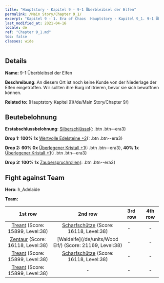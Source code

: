 ```yaml
---
title: "Hauptstory - Kapitel 9 - 9-1 Überbleibsel der Elfen"
permalink: /Main Story/Chapter 9_1/
excerpt: "Kapitel 9 - 1. Era of Chaos  Hauptstory - Kapitel 9_1. 9-1 Überbleibsel der Elfen"
last_modified_at: 2021-04-16
locale: de
ref: "Chapter 9_1.md"
toc: false
classes: wide
---
```


## Details

 **Name:** 9-1 Überbleibsel der Elfen

 **Beschreibung:** An diesem Ort ist noch keine Kunde von der Niederlage der Elfen eingetroffen. Wir sollten ihre Burg infiltrieren, bevor sie sich bewaffnen können.

 **Related to:** [Hauptstory Kapitel 9](/de/Main Story/Chapter 9/)

## Beutebelohnung

 **Erstabschlussbelohnung:** [Silberschlüssel](/de/Items/con_693/){: .btn .btn--era3}

 **Drop 1:** **100% 1x** [Wertvolle Edelsteine +2](/de/Items/mat_30/){: .btn .btn--era3}

 **Drop 2:** **60% 0x** [Überlegener Kristall +1](/de/Items/mat_24/){: .btn .btn--era3}, **40% 1x** [Überlegener Kristall +1](/de/Items/mat_24/){: .btn .btn--era3}

 **Drop 3:** **100% 1x** [Zauberspruchrollen](/de/Items/con_694/){: .btn .btn--era3}


## Fight against Team
 **Hero:** h_Adelaide

 **Team:**


  | 1st row | 2nd row | 3rd row | 4th row |
  |:----:|:----:|:----|:----:|
  | [Treant](/de/units/Treant/) (Score: 15899, Level:38)  | [Scharfschütze](/de/units/Marksman/) (Score: 16118, Level:38)  | - | - |
  | [Zentaur](/de/units/Centaur/) (Score: 16118, Level:38)  | [Waldelfe](/de/units/Wood Elf/) (Score: 21169, Level:38)  | - | - |
  | [Treant](/de/units/Treant/) (Score: 15899, Level:38)  | [Scharfschütze](/de/units/Marksman/) (Score: 16118, Level:38)  | - | - |
  | [Treant](/de/units/Treant/) (Score: 15899, Level:38)  | - | - | - |


